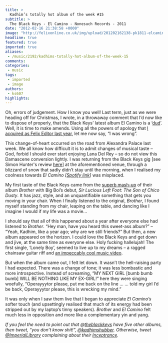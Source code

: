 ```yaml
---
title: >
  Kadhim’s totally hot album of the week #15
subtitle: >
  The Black Keys - El Camino - Nonesuch Records - 2011
date: "2012-02-16 21:38:58 +0000"
image: "http://felixonline.co.uk/img/upload/201202162138-pk1811-elcamino.jpeg"
headline: true
featured: true
imported: true
aliases:
 - /music/2192/kadhims-totally-hot-album-of-the-week-15
comments:
categories:
 - music
tags:
 - imported
 - image
authors:
 - ks607
highlights:
---
```


Oh, errors of judgement. How I know you well! Last term, just as we were heading off for Christmas, I wrote, in a throwaway comment that I’d now like to dispose of properly, that the Black Keys’ latest album El Camino is a ‘[dud](http://felixonline.co.uk/music/1931/kadhims-totally-hot-album-of-the-week-10/)’. Well, it is time to make amends. Using all the powers of apology that [I acquired as Felix Editor last year](http://felixonline.co.uk/news/1242/union-president-maggie-dallman-misinformed-college-council/), let me now say, “I was wrong”.

This change-of-heart occurred on the road from Alexandra Palace last week. We all know how difficult it is to admit changes of musical taste – God, forbid I should ever start enjoying Lana Del Rey – so do not view this Damascene conversion lightly. I was returning from the Black Keys gig [see Simon Hunter's review [here](http://felixonline.co.uk/music/2198/blacks-keys-rock-a-heart-at-the-ally-pally-/)] at the aforementioned venue, through a blizzard of snow that sadly didn’t stay until the morning, when I realised my coolness towards _El Camino [[Spotify link](http://open.spotify.com/album/5DLhV9yOvZ7IxVmljMXtNm)]_ was misplaced.

My first taste of the Black Keys came from the [superb mash-up](http://mashville.bandcamp.com/album/the-brothers-of-chico-dusty) of their album _Brother_ with Big Boi’s debut, _Sir Lucious Left Foot: The Son of Chico Dusty_. It has jazz, style, and an unquantifiable something that gets you moving in your chair. When I finally listened to the original, _Brother_, I found myself standing from my chair, leaping on the table, and dancing like I imagine I would if my life was a movie...

I should say that all of this happened about a year after everyone else had listened to _Brother_. “Hey man, have you heard this sweet-ass album?” – “Yeah, Kadhim, like a year ago; why are we still friends?” But then, a new album appeared on the horizon. I could love the Black Keys and get down and jive, at the same time as everyone else. Holy fucking hallelujah! The first single, ‘Lonely Boy’, seemed to live up to my dreams – a ragged chainsaw guitar riff and [an impeccably cool music video](http://www.youtube.com/watch?v=a_426RiwST8).

But when the album came out, I felt let down. It wasn’t the hell-raising party I had expected. There was a change of tone; it was less bombastic and more introspective. Instead of screaming, “MY NEXT GIRL [bumb bumb bumb] WILL BE NOTHING LIKE MY EX-GIRL!” here they were singing woefully, “Operayyytor please, put me back on the line … … told my girl I’d be back, Operayyytor please, this is wrecking my mind.”

It was only when I saw them live that I began to appreciate _El Camino’s_ softer touch (and upsettingly realised that much of its energy had been stripped out by my laptop’s tinny speakers). _Brother_ and _El Camino_ felt much less in opposition and more like a complementary yin and yang.

_If you feel the need to point out that @[theblackkeys](http://twitter.com/theblackkeys) have five other albums, then tweet, “you don’t know shit!”, [@kadhimshubber](http://twitter.com/kadhimshubber). Otherwise, tweet [@ImperialLibrary](http://twitter.com/imperiallibrary) complaining about their [Inceptrance](https://www.facebook.com/photo.php?fbid=10150671468180281&set=o.293499337371467&type=3&theater)._
